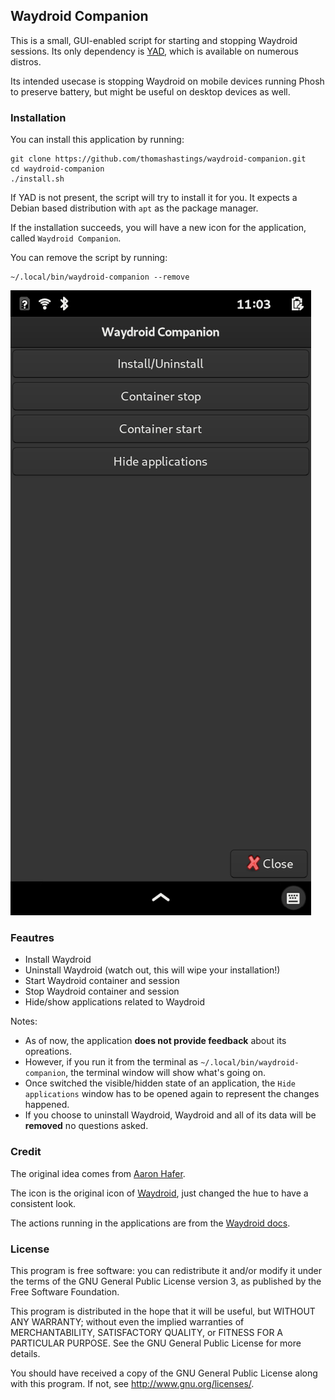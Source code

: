 ## Waydroid Companion
This is a small, GUI-enabled script for starting and stopping Waydroid sessions. Its only dependency is [YAD](https://manpages.org/yad), which is available on numerous distros.

Its intended usecase is stopping Waydroid on mobile devices running Phosh to preserve battery, but might be useful on desktop devices as well.

### Installation
You can install this application by running:
```
git clone https://github.com/thomashastings/waydroid-companion.git
cd waydroid-companion
./install.sh
```
If YAD is not present, the script will try to install it for you. It expects a Debian based distribution with `apt` as the package manager.

If the installation succeeds, you will have a new icon for the application, called `Waydroid Companion`.

You can remove the script by running:
```
~/.local/bin/waydroid-companion --remove
```

![Screenshot](https://github.com/thomashastings/waydroid-companion/raw/main/screenshot.png)

### Feautres
- Install Waydroid
- Uninstall Waydroid (watch out, this will wipe your installation!)
- Start Waydroid container and session
- Stop Waydroid container and session
- Hide/show applications related to Waydroid

Notes:
- As of now, the application **does not provide feedback** about its opreations.
- However, if you run it from the terminal as `~/.local/bin/waydroid-companion`, the terminal window will show what's going on.
- Once switched the visible/hidden state of an application, the `Hide applications` window has to be opened again to represent the changes happened.
- If you choose to uninstall Waydroid, Waydroid and all of its data will be **removed** no questions asked.

### Credit
The original idea comes from [Aaron Hafer](https://open-store.io/app/waydroidhelper.aaronhafer).

The icon is the original icon of [Waydroid](https://waydro.id/), just changed the hue to have a consistent look.

The actions running in the applications are from the [Waydroid docs](https://docs.waydro.id/usage/install-on-desktops).

### License
This program is free software: you can redistribute it and/or modify it under the terms of the GNU General Public License version 3, as published by the Free Software Foundation.

This program is distributed in the hope that it will be useful, but WITHOUT ANY WARRANTY; without even the implied warranties of MERCHANTABILITY, SATISFACTORY QUALITY, or FITNESS FOR A PARTICULAR PURPOSE.  See the GNU General Public License for more details.

You should have received a copy of the GNU General Public License along with this program.  If not, see http://www.gnu.org/licenses/.

